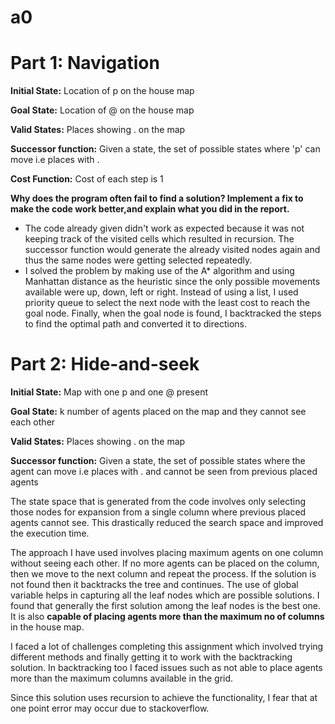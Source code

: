 # a0

# Part 1: Navigation

**Initial State:** Location of p on the house map

**Goal State:** Location of @ on the house map

**Valid States:** Places showing . on the map

**Successor function:** Given a state, the set of possible states where 'p' can move i.e places with . 

**Cost Function:** Cost of each step is 1

**Why does the program often fail to find a solution?  Implement a fix to make the code work better,and explain what you did in the report.**
- The code already given didn't work as expected because it was not keeping track of the visited cells which resulted in recursion. The successor function would generate the already visited nodes again and thus the same nodes were getting selected repeatedly.
- I solved the problem by making use of the A* algorithm and using Manhattan distance as the heuristic since the only possible movements available were up, down, left or right. Instead of using a list, I used priority queue to select the next node with the least cost to reach the goal node. Finally, when the goal node is found, I backtracked the steps to find the optimal path and converted it to directions.


# Part 2: Hide-and-seek

**Initial State:** Map with one p and one @ present

**Goal State:** k number of agents placed on the map and they cannot see each other

**Valid States:** Places showing . on the map

**Successor function:** Given a state, the set of possible states where the agent can move i.e places with . and cannot be seen from previous placed agents

The state space that is generated from the code involves only selecting those nodes for expansion from a single column where previous placed agents cannot see. This drastically reduced the search space and improved the execution time. 

The approach I have used involves placing maximum agents on one column without seeing each other. If no more agents can be placed on the column, then we move to the next column and repeat the process. If the solution is not found then it backtracks the tree and continues. 
The use of global variable helps in capturing all the leaf nodes which are possible solutions. I found that generally the first solution among the leaf nodes is the best one.
It is also **capable of placing agents more than the maximum no of columns** in the house map.

I faced a lot of challenges completing this assignment which involved trying different methods and finally getting it to work with the backtracking solution.
In backtracking too I faced issues such as not able to place agents more than the maximum columns available in the grid.

Since this solution uses recursion to achieve the functionality, I fear that at one point error may occur due to stackoverflow.
